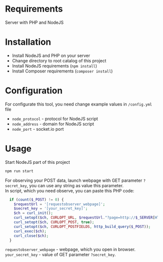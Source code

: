 # Requirements
Server with PHP and NodeJS 

# Installation
- Install NodeJS and PHP on your server
- Change directory to root catalog of this project
- Install NodeJS requirements (`npm install`)
- Install Composer requirements (`composer install`)

# Configuration
For configurate this tool, you need change example values in `/config.yml` file
- `node_protocol` - protocol for NodeJS script
- `node_address` - domain for NodeJS script
- `node_port` - socket.io port
# Usage
Start NodeJS part of this project 
```bash
npm run start
```
For observing your POST data, launch webpage with GET parameter `?secret_key`, you can use any string as value this parameter.  
In script, which you need observe, you can paste this PHP code:
```php
  if (count($_POST) != 0) {
    $requestUrl = '[requestobserver_webpage]';
    $secret_key = '[your_secret_key]';
    $ch = curl_init();
    curl_setopt($ch, CURLOPT_URL, $requestUrl."?page=http://$_SERVER[HTTP_HOST]$_SERVER[REQUEST_URI]".'&secret_key='.$secret_key);
    curl_setopt($ch, CURLOPT_POST, true);
    curl_setopt($ch, CURLOPT_POSTFIELDS, http_build_query($_POST));
    curl_exec($ch);
    curl_close($ch);
  }
```

`requestobserver_webpage` - webpage, which you open in browser.  
`your_secret_key` - value of GET parameter `?secret_key`.